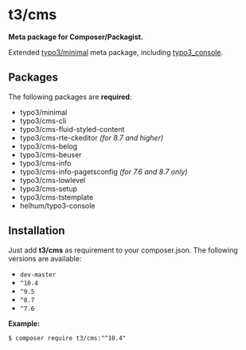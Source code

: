 # t3/cms

**Meta package for Composer/Packagist.**

Extended [typo3/minimal](https://packagist.org/packages/typo3/minimal) meta package, 
including [typo3_console](https://packagist.org/packages/helhum/typo3-console).


## Packages

The following packages are **required**:

- typo3/minimal
- typo3/cms-cli
- typo3/cms-fluid-styled-content
- typo3/cms-rte-ckeditor *(for 8.7 and higher)*
- typo3/cms-belog
- typo3/cms-beuser
- typo3/cms-info
- typo3/cms-info-pagetsconfig *(for 7.6 and 8.7 only)*
- typo3/cms-lowlevel
- typo3/cms-setup
- typo3/cms-tstemplate
- helhum/typo3-console


## Installation

Just add **t3/cms** as requirement to your composer.json. The following
versions are available:

- `dev-master`
- `^10.4`
- `^9.5`
- `^8.7`
- `^7.6`

**Example:**
```
$ composer require t3/cms:"^10.4"  
```
